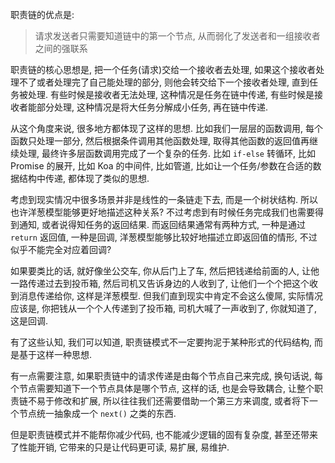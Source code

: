 职责链的优点是:

> 请求发送者只需要知道链中的第一个节点, 从而弱化了发送者和一组接收者之间的强联系

职责链的核心思想是, 把一个任务(请求)交给一个接收者去处理, 如果这个接收者处理不了或者处理完了自己能处理的部分, 则他会转交给下一个接收者处理, 直到任务被处理. 有些时候是接收者无法处理, 这种情况是任务在链中传递, 有些时候是接收者能部分处理, 这种情况是将大任务分解成小任务, 再在链中传递.

从这个角度来说, 很多地方都体现了这样的思想. 比如我们一层层的函数调用, 每个函数只处理一部分, 然后根据条件调用其他函数处理, 取得其他函数的返回值再继续处理, 最终许多层函数调用完成了一个复杂的任务. 比如 `if-else` 转循环, 比如 Promise 的展开, 比如 Koa 的中间件, 比如管道, 比如让一个任务/参数在合适的数据结构中传递, 都体现了类似的思想.

考虑到现实情况中很多场景并非是线性的一条链走下去, 而是一个树状结构. 所以也许洋葱模型能够更好地描述这种关系? 不过考虑到有时候任务完成我们也需要得到通知, 或者说得知任务的返回结果. 而返回结果通常有两种方式, 一种是通过 `return` 返回值, 一种是回调, 洋葱模型能够比较好地描述立即返回值的情形, 不过似乎不能完全对应着回调?

如果要类比的话, 就好像坐公交车, 你从后门上了车, 然后把钱递给前面的人, 让他一路传递过去到投币箱, 然后司机又告诉身边的人收到了, 让他们一个个把这个收到消息传递给你, 这样是洋葱模型. 但我们直到现实中肯定不会这么傻屌, 实际情况应该是, 你把钱从一个个人传递到了投币箱, 司机大喊了一声收到了, 你就知道了, 这是回调.

有了这些认知, 我们可以知道, 职责链模式不一定要拘泥于某种形式的代码结构, 而是基于这样一种思想.

有一点需要注意, 如果职责链中的请求传递是由每个节点自己来完成, 换句话说, 每个节点需要知道下一个节点具体是哪个节点, 这样的话, 也是会导致耦合, 让整个职责链不易于修改和扩展, 所以往往我们还需要借助一个第三方来调度, 或者将下一个节点统一抽象成一个 `next()` 之类的东西.

但是职责链模式并不能帮你减少代码, 也不能减少逻辑的固有复杂度, 甚至还带来了性能开销, 它带来的只是让代码更可读, 易扩展, 易维护.